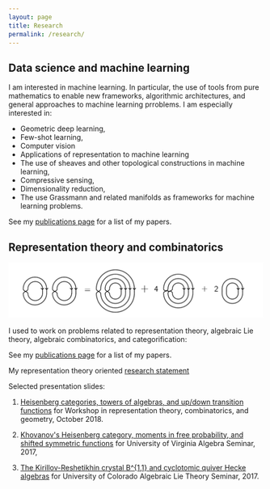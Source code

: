 ```yaml
---
layout: page
title: Research
permalink: /research/
---
```


## Data science and machine learning

I am interested in machine learning. In particular, the use of tools from pure mathematics to enable new frameworks, algorithmic architectures, and general approaches to machine learning prroblems. I am especially interested in:

* Geometric deep learning, 
* Few-shot learning,
* Computer vision
* Applications of representation to machine learning
* The use of sheaves and other topological constructions in machine learning,
* Compressive sensing, 
* Dimensionality reduction,
* The use Grassmann and related manifolds as frameworks for machine learning problems.

See my [publications page](publications.md) for a list of my papers. 


## Representation theory and combinatorics

![Heisenberg category_eq](diagramimage3.png)

I used to work on problems related to representation theory, algebraic Lie theory, algebraic combinatorics, and categorification:

See my [publications page](publications.md) for a list of my papers.

My representation theory oriented [research statement](Rep-theory_research_statement.pdf)

Selected presentation slides:

1. [Heisenberg categories, towers of algebras, and up/down transition functions](UVA2018Kvinge.pdf) for Workshop in representation theory, combinatorics, and geometry, October 2018.

2. [Khovanov's Heisenberg category, moments in free probability, and shifted symmetric functions](UVApresentation2017.pdf) for University of Virginia Algebra Seminar, 2017,

3. [The Kirillov-Reshetikhin crystal B^{1,1} and cyclotomic quiver Hecke algebras](CUBoulder2017.pdf) for University of Colorado Algebraic Lie Theory Seminar, 2017.

